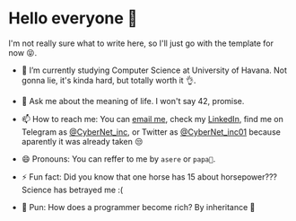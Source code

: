 # Hello everyone 👋

I'm not really sure what to write here, so I'll just go with the template for now 😝.

- 🔭 I’m currently studying Computer Science at University of Havana. Not gonna lie, it's kinda hard, but totally worth it 👌.

- 💬 Ask me about the meaning of life. I won't say 42, promise.

- 📫 How to reach me: You can [email me](mailto:fvaldes0109@gmail.com), check my [LinkedIn](https://www.linkedin.com/in/fernando-vald%C3%A9s-garc%C3%ADa-a46142221/), find me on Telegram as [@CyberNet_inc](https://t.me/CyberNet_inc), or Twitter as [@CyberNet_inc01](https://twitter.com/CyberNet_inc01) because aparently it was already taken 😒

- 😄 Pronouns: You can reffer to me by `asere` or `papa🥔`.

- ⚡ Fun fact: Did you know that one horse has 15 about horsepower??? Science has betrayed me :(

- 🤡 Pun: How does a programmer become rich? By inheritance 🥁
